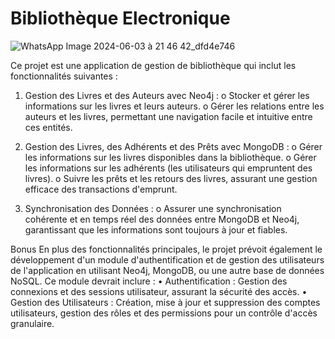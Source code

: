 # Bibliothèque Electronique
![WhatsApp Image 2024-06-03 à 21 46 42_dfd4e746](https://github.com/LamiaaElOuatili/Biblioth-queElectronique/assets/121641051/21a167a4-4379-46c1-9a52-b32cae3ca116)


Ce projet est une application de gestion de bibliothèque qui inclut les fonctionnalités suivantes :
1.	Gestion des Livres et des Auteurs avec Neo4j :
o	Stocker et gérer les informations sur les livres et leurs auteurs.
o	Gérer les relations entre les auteurs et les livres, permettant une navigation facile et intuitive entre ces entités.

2.	Gestion des Livres, des Adhérents et des Prêts avec MongoDB :
o	Gérer les informations sur les livres disponibles dans la bibliothèque.
o	Gérer les informations sur les adhérents (les utilisateurs qui empruntent des livres).
o	Suivre les prêts et les retours des livres, assurant une gestion efficace des transactions d'emprunt.

3.	Synchronisation des Données :
o	Assurer une synchronisation cohérente et en temps réel des données entre MongoDB et Neo4j, garantissant que les informations sont toujours à jour et fiables.

Bonus
En plus des fonctionnalités principales, le projet prévoit également le développement d'un module d'authentification et de gestion des utilisateurs de l'application en utilisant Neo4j, MongoDB, ou une autre base de données NoSQL. Ce module devrait inclure :
•	Authentification : Gestion des connexions et des sessions utilisateur, assurant la sécurité des accès.
•	Gestion des Utilisateurs : Création, mise à jour et suppression des comptes utilisateurs, gestion des rôles et des permissions pour un contrôle d'accès granulaire.
